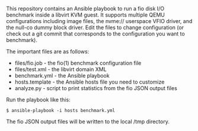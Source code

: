 This repository contains an Ansible playbook to run a fio disk I/O benchmark
inside a libvirt KVM guest.  It supports multiple QEMU configurations including
image files, the nvme:// userspace VFIO driver, and the null-co dummy block
driver.  Edit the files to change configuration (or check out a git commit that
corresponds to the configuration you want to benchmark).

The important files are as follows:

- files/fio.job - the fio(1) benchmark configuration file
- files/test.xml - the libvirt domain XML
- benchmark.yml - the Ansible playbook
- hosts.template - the Ansible hosts file you need to customize
- analyze.py - script to print statistics from the fio JSON output files

Run the playbook like this:

    $ ansible-playbook -i hosts benchmark.yml

The fio JSON output files will be written to the local /tmp directory.
